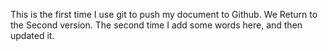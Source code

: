 This is the first time I use git to push my document to Github.
We Return to the Second version. 
The second time I add some words here, and then updated it.

